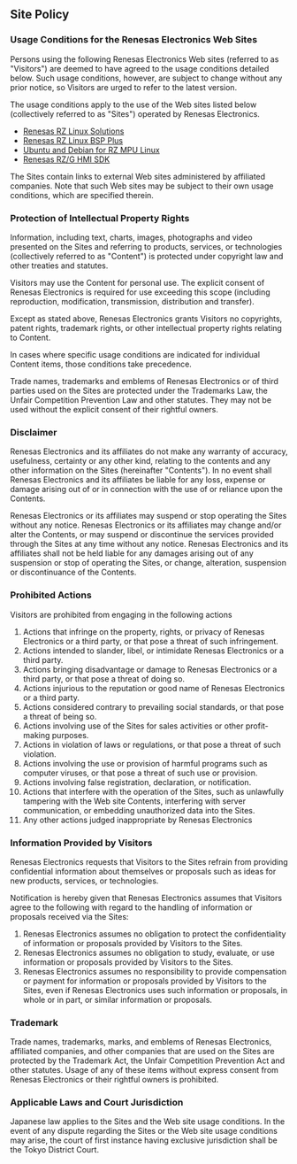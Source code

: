 ## Site Policy

### Usage Conditions for the Renesas Electronics Web Sites

Persons using the following Renesas Electronics Web sites (referred to as "Visitors") are deemed to have agreed to the usage conditions detailed below. Such usage conditions, however, are subject to change without any prior notice, so Visitors are urged to refer to the latest version.

The usage conditions apply to the use of the Web sites listed below (collectively referred to as "Sites") operated by Renesas Electronics.

- [Renesas RZ Linux Solutions](https://renesas-rz.github.io/rz_solution/)
- [Renesas RZ Linux BSP Plus](https://renesas-rz.github.io/rz_linux_bsp_plus/)
- [Ubuntu and Debian for RZ MPU Linux](https://renesas-rz.github.io/rz_linux_distros/)
- [Renesas RZ/G HMI SDK](https://renesas-rz.github.io/rzg_hmi_sdk/latest/)

The Sites contain links to external Web sites administered by affiliated companies. Note that such Web sites may be subject to their own usage conditions, which are specified therein.

### Protection of Intellectual Property Rights

Information, including text, charts, images, photographs and video presented on the Sites and referring to products, services, or technologies (collectively referred to as "Content") is protected under copyright law and other treaties and statutes.

Visitors may use the Content for personal use. The explicit consent of Renesas Electronics is required for use exceeding this scope (including reproduction, modification, transmission, distribution and transfer).

Except as stated above, Renesas Electronics grants Visitors no copyrights, patent rights, trademark rights, or other intellectual property rights relating to Content.

In cases where specific usage conditions are indicated for individual Content items, those conditions take precedence.

Trade names, trademarks and emblems of Renesas Electronics or of third parties used on the Sites are protected under the Trademarks Law, the Unfair Competition Prevention Law and other statutes. They may not be used without the explicit consent of their rightful owners.

### Disclaimer

Renesas Electronics and its affiliates do not make any warranty of accuracy, usefulness, certainty or any other kind, relating to the contents and any other information on the Sites (hereinafter "Contents").
In no event shall Renesas Electronics and its affiliates be liable for any loss, expense or damage arising out of or in connection with the use of or reliance upon the Contents.

Renesas Electronics or its affiliates may suspend or stop operating the Sites without any notice. Renesas Electronics or its affiliates may change and/or alter the Contents, or may suspend or discontinue the services provided through the Sites at any time without any notice. Renesas Electronics and its affiliates shall not be held liable for any damages arising out of any suspension or stop of operating the Sites, or change, alteration, suspension or discontinuance of the Contents.

### Prohibited Actions

Visitors are prohibited from engaging in the following actions

1. Actions that infringe on the property, rights, or privacy of Renesas Electronics or a third party, or that pose a threat of such infringement.
2. Actions intended to slander, libel, or intimidate Renesas Electronics or a third party.
3. Actions bringing disadvantage or damage to Renesas Electronics or a third party, or that pose a threat of doing so.
4. Actions injurious to the reputation or good name of Renesas Electronics or a third party.
5. Actions considered contrary to prevailing social standards, or that pose a threat of being so.
6. Actions involving use of the Sites for sales activities or other profit-making purposes.
7. Actions in violation of laws or regulations, or that pose a threat of such violation.
8. Actions involving the use or provision of harmful programs such as computer viruses, or that pose a threat of such use or provision.
9. Actions involving false registration, declaration, or notification.
10. Actions that interfere with the operation of the Sites, such as unlawfully tampering with the Web site Contents, interfering with server communication, or embedding unauthorized data into the Sites.
11. Any other actions judged inappropriate by Renesas Electronics

### Information Provided by Visitors

Renesas Electronics requests that Visitors to the Sites refrain from providing confidential information about themselves or proposals such as ideas for new products, services, or technologies.

Notification is hereby given that Renesas Electronics assumes that Visitors agree to the following with regard to the handling of information or proposals received via the Sites:

1. Renesas Electronics assumes no obligation to protect the confidentiality of information or proposals provided by Visitors to the Sites.
2. Renesas Electronics assumes no obligation to study, evaluate, or use information or proposals provided by Visitors to the Sites.
3. Renesas Electronics assumes no responsibility to provide compensation or payment for information or proposals provided by Visitors to the Sites, even if Renesas Electronics uses such information or proposals, in whole or in part, or similar information or proposals.

### Trademark

Trade names, trademarks, marks, and emblems of Renesas Electronics, affiliated companies, and other companies that are used on the Sites are protected by the Trademark Act, the Unfair Competition Prevention Act and other statutes. Usage of any of these items without express consent from Renesas Electronics or their rightful owners is prohibited.

### Applicable Laws and Court Jurisdiction

Japanese law applies to the Sites and the Web site usage conditions. In the event of any dispute regarding the Sites or the Web site usage conditions may arise, the court of first instance having exclusive jurisdiction shall be the Tokyo District Court.

